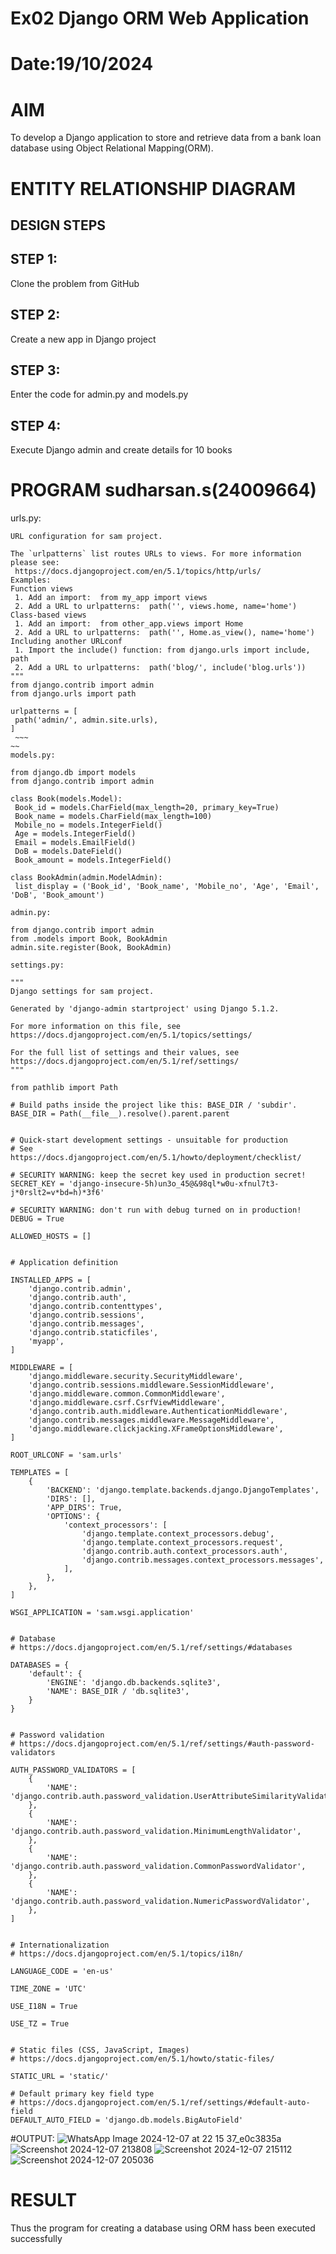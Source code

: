 # Ex02 Django ORM Web Application
# Date:19/10/2024
# AIM
To develop a Django application to store and retrieve data from a bank loan database using Object Relational Mapping(ORM).

# ENTITY RELATIONSHIP DIAGRAM
## DESIGN STEPS
## STEP 1:
Clone the problem from GitHub

## STEP 2:
Create a new app in Django project


## STEP 3:
Enter the code for admin.py and models.py

## STEP 4:
Execute Django admin and create details for 10 books

# PROGRAM sudharsan.s(24009664)
           
urls.py:
   ~~~         
URL configuration for sam project.

The `urlpatterns` list routes URLs to views. For more information please see:
    https://docs.djangoproject.com/en/5.1/topics/http/urls/
Examples:
Function views
    1. Add an import:  from my_app import views
    2. Add a URL to urlpatterns:  path('', views.home, name='home')
Class-based views
    1. Add an import:  from other_app.views import Home
    2. Add a URL to urlpatterns:  path('', Home.as_view(), name='home')
Including another URLconf
    1. Import the include() function: from django.urls import include, path
    2. Add a URL to urlpatterns:  path('blog/', include('blog.urls'))
"""
from django.contrib import admin
from django.urls import path

urlpatterns = [
    path('admin/', admin.site.urls),
]                      
    ~~~        
~~
models.py:            
                     
from django.db import models
from django.contrib import admin

class Book(models.Model):
    Book_id = models.CharField(max_length=20, primary_key=True)
    Book_name = models.CharField(max_length=100)
    Mobile_no = models.IntegerField()
    Age = models.IntegerField()
    Email = models.EmailField()
    DoB = models.DateField()
    Book_amount = models.IntegerField()

class BookAdmin(admin.ModelAdmin):
    list_display = ('Book_id', 'Book_name', 'Mobile_no', 'Age', 'Email', 'DoB', 'Book_amount')
  ~~~          
~~~
admin.py:
            
from django.contrib import admin
from .models import Book, BookAdmin
admin.site.register(Book, BookAdmin)
            
settings.py:
            
"""
Django settings for sam project.

Generated by 'django-admin startproject' using Django 5.1.2.

For more information on this file, see
https://docs.djangoproject.com/en/5.1/topics/settings/

For the full list of settings and their values, see
https://docs.djangoproject.com/en/5.1/ref/settings/
"""

from pathlib import Path

# Build paths inside the project like this: BASE_DIR / 'subdir'.
BASE_DIR = Path(__file__).resolve().parent.parent


# Quick-start development settings - unsuitable for production
# See https://docs.djangoproject.com/en/5.1/howto/deployment/checklist/

# SECURITY WARNING: keep the secret key used in production secret!
SECRET_KEY = 'django-insecure-5h)un3o_45@&98ql*w0u-xfnul7t3-j*0rslt2=v*bd=h)*3f6'

# SECURITY WARNING: don't run with debug turned on in production!
DEBUG = True

ALLOWED_HOSTS = []


# Application definition

INSTALLED_APPS = [
    'django.contrib.admin',
    'django.contrib.auth',
    'django.contrib.contenttypes',
    'django.contrib.sessions',
    'django.contrib.messages',
    'django.contrib.staticfiles',
    'myapp',
]

MIDDLEWARE = [
    'django.middleware.security.SecurityMiddleware',
    'django.contrib.sessions.middleware.SessionMiddleware',
    'django.middleware.common.CommonMiddleware',
    'django.middleware.csrf.CsrfViewMiddleware',
    'django.contrib.auth.middleware.AuthenticationMiddleware',
    'django.contrib.messages.middleware.MessageMiddleware',
    'django.middleware.clickjacking.XFrameOptionsMiddleware',
]

ROOT_URLCONF = 'sam.urls'

TEMPLATES = [
    {
        'BACKEND': 'django.template.backends.django.DjangoTemplates',
        'DIRS': [],
        'APP_DIRS': True,
        'OPTIONS': {
            'context_processors': [
                'django.template.context_processors.debug',
                'django.template.context_processors.request',
                'django.contrib.auth.context_processors.auth',
                'django.contrib.messages.context_processors.messages',
            ],
        },
    },
]

WSGI_APPLICATION = 'sam.wsgi.application'


# Database
# https://docs.djangoproject.com/en/5.1/ref/settings/#databases

DATABASES = {
    'default': {
        'ENGINE': 'django.db.backends.sqlite3',
        'NAME': BASE_DIR / 'db.sqlite3',
    }
}


# Password validation
# https://docs.djangoproject.com/en/5.1/ref/settings/#auth-password-validators

AUTH_PASSWORD_VALIDATORS = [
    {
        'NAME': 'django.contrib.auth.password_validation.UserAttributeSimilarityValidator',
    },
    {
        'NAME': 'django.contrib.auth.password_validation.MinimumLengthValidator',
    },
    {
        'NAME': 'django.contrib.auth.password_validation.CommonPasswordValidator',
    },
    {
        'NAME': 'django.contrib.auth.password_validation.NumericPasswordValidator',
    },
]


# Internationalization
# https://docs.djangoproject.com/en/5.1/topics/i18n/

LANGUAGE_CODE = 'en-us'

TIME_ZONE = 'UTC'

USE_I18N = True

USE_TZ = True


# Static files (CSS, JavaScript, Images)
# https://docs.djangoproject.com/en/5.1/howto/static-files/

STATIC_URL = 'static/'

# Default primary key field type
# https://docs.djangoproject.com/en/5.1/ref/settings/#default-auto-field
DEFAULT_AUTO_FIELD = 'django.db.models.BigAutoField'
~~~





#OUTPUT:
![WhatsApp Image 2024-12-07 at 22 15 37_e0c3835a](https://github.com/user-attachments/assets/285dcd55-afb4-4c86-a14f-f48b72829e35)
![Screenshot 2024-12-07 213808](https://github.com/user-attachments/assets/3595d549-d57b-4649-9907-bdd0adf1fea9)
![Screenshot 2024-12-07 215112](https://github.com/user-attachments/assets/63534b56-a1fa-455d-9540-707c626028f9)
![Screenshot 2024-12-07 205036](https://github.com/user-attachments/assets/261a6235-06a2-4250-b86b-13c17ce826b7)




# RESULT
Thus the program for creating a database using ORM hass been executed successfully
